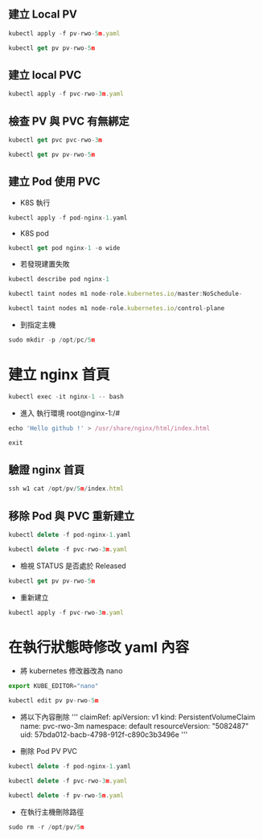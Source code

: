 ## 建立 Local PV
```js
kubectl apply -f pv-rwo-5m.yaml
```
```js
kubectl get pv pv-rwo-5m
```


## 建立 local PVC
```js
kubectl apply -f pvc-rwo-3m.yaml
```

## 檢查 PV 與 PVC 有無綁定
```js
kubectl get pvc pvc-rwo-3m
```

```js
kubectl get pv pv-rwo-5m
```


## 建立 Pod 使用 PVC
* K8S 執行
```js
kubectl apply -f pod-nginx-1.yaml
```
* K8S pod
```js
kubectl get pod nginx-1 -o wide
```

* 若發現建置失敗
```js
kubectl describe pod nginx-1
```
```js
kubectl taint nodes m1 node-role.kubernetes.io/master:NoSchedule-
```
```js
kubectl taint nodes m1 node-role.kubernetes.io/control-plane
```

* 到指定主機
```js
sudo mkdir -p /opt/pc/5m
```


# 建立 nginx 首頁
```js
kubectl exec -it nginx-1 -- bash
```
* 進入 執行環境 root@nginx-1:/#
```js
echo 'Hello github !' > /usr/share/nginx/html/index.html
```
```js
exit
```

## 驗證 nginx 首頁
```js
ssh w1 cat /opt/pv/5m/index.html
```

## 移除 Pod 與 PVC 重新建立
```js
kubectl delete -f pod-nginx-1.yaml
```
```js
kubectl delete -f pvc-rwo-3m.yaml
```
* 檢視 STATUS 是否處於 Released
```js
kubectl get pv pv-rwo-5m
```
* 重新建立
```js
kubectl apply -f pvc-rwo-3m.yaml
```
# 在執行狀態時修改 yaml 內容
* 將 kubernetes 修改器改為 nano
```js
export KUBE_EDITOR="nano"
```
```js
kubectl edit pv pv-rwo-5m
```
* 將以下內容刪除
'''
claimRef:
    apiVersion: v1
    kind: PersistentVolumeClaim
    name: pvc-rwo-3m
    namespace: default
    resourceVersion: "5082487"
    uid: 57bda012-bacb-4798-912f-c890c3b3496e
'''

* 刪除 Pod PV PVC
```js
kubectl delete -f pod-nginx-1.yaml
```
```js
kubectl delete -f pvc-rwo-3m.yaml
```
```js
kubectl delete -f pv-rwo-5m.yaml
```
* 在執行主機刪除路徑
```js
sudo rm -r /opt/pv/5m
```



